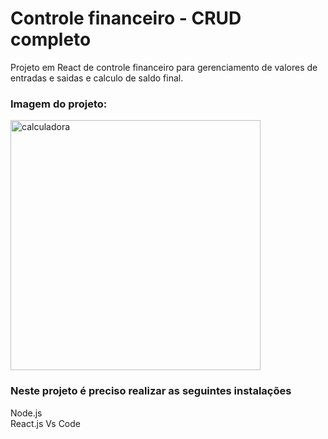 # Controle financeiro - CRUD completo
Projeto em React de controle financeiro para gerenciamento de valores de entradas e saidas e calculo de saldo final.

<h3>Imagem do projeto:</h3>
<img width="400px" src="https://i.imgur.com/Y17F0NV.png" alt="calculadora" >

### Neste projeto é preciso realizar as seguintes instalações

Node.js <br>
React.js
Vs Code



